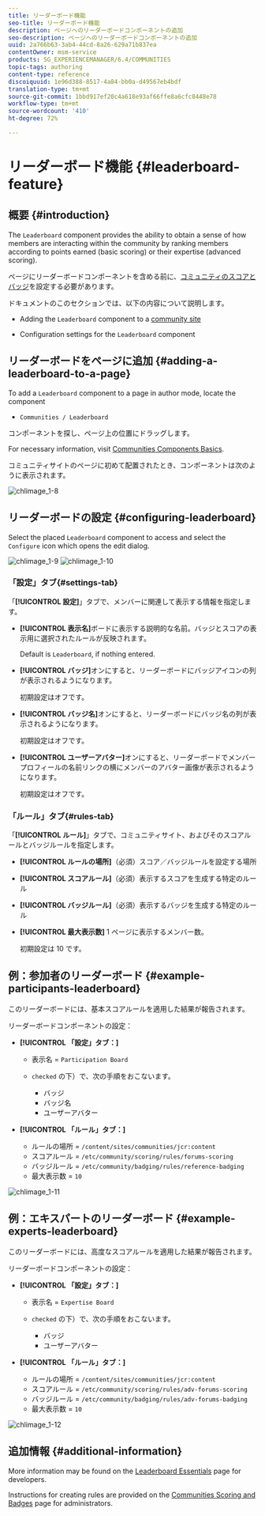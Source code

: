 ```yaml
---
title: リーダーボード機能
seo-title: リーダーボード機能
description: ページへのリーダーボードコンポーネントの追加
seo-description: ページへのリーダーボードコンポーネントの追加
uuid: 2a766b63-3ab4-44cd-8a26-629a71b837ea
contentOwner: msm-service
products: SG_EXPERIENCEMANAGER/6.4/COMMUNITIES
topic-tags: authoring
content-type: reference
discoiquuid: 1e96d388-8517-4a84-bb0a-d49567eb4bdf
translation-type: tm+mt
source-git-commit: 1bbd917ef20c4a618e93af66ffe8a6cfc8448e78
workflow-type: tm+mt
source-wordcount: '410'
ht-degree: 72%

---
```



# リーダーボード機能 {#leaderboard-feature}

## 概要 {#introduction}

The `Leaderboard` component provides the ability to obtain a sense of how members are interacting within the community by ranking members according to points earned (basic scoring) or their expertise (advanced scoring).

ページにリーダーボードコンポーネントを含める前に、[コミュニティのスコアとバッジ](implementing-scoring.md)を設定する必要があります。

ドキュメントのこのセクションでは、以下の内容について説明します。

* Adding the `Leaderboard` component to a [community site](overview.md#community-sites)

* Configuration settings for the `Leaderboard` component

## リーダーボードをページに追加 {#adding-a-leaderboard-to-a-page}

To add a `Leaderboard` component to a page in author mode, locate the component

* `Communities / Leaderboard`

コンポーネントを探し、ページ上の位置にドラッグします。

For necessary information, visit [Communities Components Basics](basics.md).

コミュニティサイトのページに初めて配置されたとき、コンポーネントは次のように表示されます。

![chlimage_1-8](assets/chlimage_1-8.png)

## リーダーボードの設定 {#configuring-leaderboard}

Select the placed `Leaderboard` component to access and select the `Configure` icon which opens the edit dialog.

![chlimage_1-9](assets/chlimage_1-9.png) ![chlimage_1-10](assets/chlimage_1-10.png)

### 「設定」タブ{#settings-tab}

「**[!UICONTROL 設定]**」タブで、メンバーに関連して表示する情報を指定します。

* **[!UICONTROL 表示名]**&#x200B;ボードに表示する説明的な名前。バッジとスコアの表示用に選択されたルールが反映されます。

   Default is `Leaderboard`, if nothing entered.

* **[!UICONTROL バッジ]**&#x200B;オンにすると、リーダーボードにバッジアイコンの列が表示されるようになります。

   初期設定はオフです。

* **[!UICONTROL バッジ名]**&#x200B;オンにすると、リーダーボードにバッジ名の列が表示されるようになります。

   初期設定はオフです。

* **[!UICONTROL ユーザーアバター]**&#x200B;オンにすると、リーダーボードでメンバープロフィールの名前リンクの横にメンバーのアバター画像が表示されるようになります。

   初期設定はオフです。

### 「ルール」タブ{#rules-tab}

「**[!UICONTROL ルール]**」タブで、コミュニティサイト、およびそのスコアルールとバッジルールを指定します。

* **[!UICONTROL ルールの場所]**（必須）スコア／バッジルールを設定する場所

* **[!UICONTROL スコアルール]**（必須）表示するスコアを生成する特定のルール

* **[!UICONTROL バッジルール]**（必須）表示するバッジを生成する特定のルール

* **[!UICONTROL 最大表示数]** 1 ページに表示するメンバー数。

   初期設定は 10 です。

## 例：参加者のリーダーボード {#example-participants-leaderboard}

このリーダーボードには、基本スコアルールを適用した結果が報告されます。

リーダーボードコンポーネントの設定：

* **[!UICONTROL 「設定」タブ：]**

   * 表示名 = `Participation Board`
   *  `checked` の下）で、次の手順をおこないます。

      * バッジ
      * バッジ名
      * ユーザーアバター

* **[!UICONTROL 「ルール」タブ：]**

   * ルールの場所 = `/content/sites/communities/jcr:content`
   * スコアルール = `/etc/community/scoring/rules/forums-scoring`
   * バッジルール = `/etc/community/badging/rules/reference-badging`
   * 最大表示数 = `10`

![chlimage_1-11](assets/chlimage_1-11.png)

## 例：エキスパートのリーダーボード {#example-experts-leaderboard}

このリーダーボードには、高度なスコアルールを適用した結果が報告されます。

リーダーボードコンポーネントの設定：

* **[!UICONTROL 「設定」タブ：]**

   * 表示名 = `Expertise Board`
   *  `checked` の下）で、次の手順をおこないます。

      * バッジ
      * ユーザーアバター

* **[!UICONTROL 「ルール」タブ：]**

   * ルールの場所 = `/content/sites/communities/jcr:content`
   * スコアルール = `/etc/community/scoring/rules/adv-forums-scoring`
   * バッジルール = `/etc/community/badging/rules/adv-forums-badging`
   * 最大表示数 = `10`

![chlimage_1-12](assets/chlimage_1-12.png)

## 追加情報 {#additional-information}

More information may be found on the [Leaderboard Essentials](leaderboard.md) page for developers.

Instructions for creating rules are provided on the [Communities Scoring and Badges](implementing-scoring.md) page for administrators.
